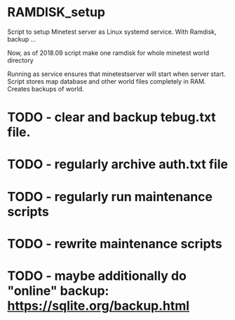 # RAMDISK_setup
Script to setup Minetest server as Linux systemd service.
With Ramdisk, backup ...

Now, as of 2018.09 script make one ramdisk for whole minetest world directory

Running as service ensures that minetestserver will start when server start.
Script stores map database and other world files completely in RAM.
Creates backups of world.
# TODO - clear and backup tebug.txt file.
# TODO - regularly archive auth.txt file
# TODO - regularly run maintenance scripts
# TODO - rewrite maintenance scripts
# TODO - maybe additionally do "online" backup: https://sqlite.org/backup.html
